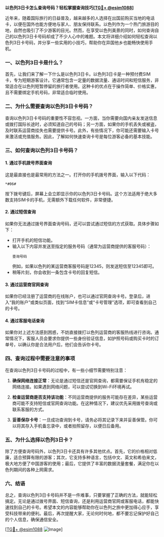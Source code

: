 **以色列3日卡怎么查询号码？轻松掌握查询技巧[[TG💪+ @esim1088](https://t.me/s/esim1088)]**

近年来，随着国际旅行的日益普及，越来越多的人选择在出国前购买当地的电话卡，以便在国外也能方便地与家人、朋友保持联系。以色列作为一个热门旅游目的地，自然也吸引了不少游客的目光。然而，在享受以色列美景的同时，如何查询自己的以色列3日卡号码却成了不少人心中的难题。本文将详细介绍如何轻松查询以色列3日卡号码，并分享一些实用的小技巧，帮助你在异国他乡也能畅快使用手机。

### 一、以色列3日卡是什么？

首先，让我们来了解一下什么是以色列3日卡。以色列3日卡是一种预付费SIM卡，专为短期游客设计。它通常包含一定量的数据流量、通话时间和短信服务，非常适合在以色列短暂停留的旅行者使用。这种卡的优点在于操作简单、价格实惠，且不需要绑定手机号码，非常适合临时使用。

### 二、为什么需要查询以色列3日卡号码？

查询以色列3日卡号码的重要性不容忽视。一方面，当你需要向国内亲友发送信息或拨打国际长途时，必须知道自己的号码；另一方面，如果你的手机丢失或被盗，及时联系运营商挂失也需要提供卡号。此外，有些情况下，你可能还需要输入卡号来激活或充值服务。因此，了解如何快速查询卡号是每位游客必备的基本技能。

### 三、如何查询以色列3日卡号码？

#### 1. **通过手机拨号界面查询**
这是最直接也是最常用的方法之一。打开你的手机拨号界面，输入以下代码：
```
*#06#
```
按下拨号键后，屏幕上会立即显示你的以色列3日卡号码。这个方法适用于绝大多数支持SIM卡的手机，无需额外下载任何软件，非常便捷。

#### 2. **通过短信查询**
如果你无法通过拨号界面查询号码，还可以尝试通过短信的方式获取。具体步骤如下：
- 打开手机的短信功能。
- 输入以下内容并发送至指定的服务号码（通常为运营商提供的客服号码）：
  ```
  查询号码
  ```
  例如，如果以色列的某运营商客服号码是12345，则发送短信至12345即可。
- 稍等片刻，你会收到一条包含卡号的回复短信。

#### 3. **通过运营商官网查询**
如果你已经注册了运营商的在线账户，也可以通过官网查询卡号。登录后，进入“我的账户”或类似页面，找到“SIM卡信息”或“卡号管理”选项，即可查看到自己的卡号。

#### 4. **通过客服电话查询**
如果你对上述方法感到困惑，不妨直接拨打以色列运营商的客服热线进行咨询。通常情况下，客服人员会要求你提供一些身份验证信息，如护照号码或购买卡时的订单号，以确认你是合法用户后，他们会告诉你卡号。

### 四、查询过程中需要注意的事项

在查询以色列3日卡号码的过程中，有一些小细节需要特别注意：

1. **确保网络连接正常**：无论是通过短信还是官网查询，都需要保证手机有稳定的网络连接。如果遇到网络问题，可以尝试切换到Wi-Fi环境再试。
   
2. **检查运营商是否支持该功能**：不同运营商提供的服务可能存在差异，某些运营商可能不支持短信或官网查询功能。在这种情况下，建议优先采用拨号查询或联系客服的方式。

3. **妥善保存卡号**：一旦成功查询到卡号，请务必将其记录下来并妥善保管。你可以将其存入手机备忘录中，或者拍照留存，以便日后备用。

### 五、为什么选择以色列3日卡？

除了方便查询号码外，以色列3日卡还具有许多其他优点。首先，它的价格相对低廉，适合预算有限的游客；其次，它支持多种语言，包括中文、英文和希伯来文，极大地方便了中国游客的使用；最后，它提供了丰富的数据流量套餐，满足你在以色列期间的各种上网需求。

### 六、结语

总之，查询以色列3日卡号码并不是一件难事，只要掌握了正确的方法，就能轻松搞定。无论是通过拨号界面、短信查询，还是利用运营商官网或客服电话，都能快速找到自己的卡号。希望本文的内容能够帮助你在以色列之旅中更加得心应手，享受科技带来的便利。最后，再次提醒大家，无论何时何地，都不要忘记保护好自己的个人信息，确保通信安全。

[[TG💪+ @esim1088](https://t.me/s/esim1088) ![Image](https://i.postimg.cc/4NQfJmqS/Snipaste-2025-05-13-00-14-12.png)]